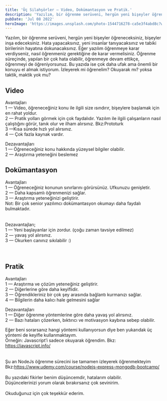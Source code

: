 ```yaml
---
title: 'Üç Silahşörler — Video, Dokümantasyon ve Pratik.'
description: 'Yazılım, bir öğrenme serüveni, hergün yeni bişeyler öğreneceksiniz, bişeyler inşa edeceksiniz. Hata yapacaksınız, yeni insanlar tanıyacaksınız ve tabiki birilerinin hayatına dokunacaksınız.'
pubDate: 'Jul 08 2022'
heroImage: 'https://images.unsplash.com/photo-1544716278-ca5e3f4abd8c?w=500&auto=format&fit=crop&q=60&ixlib=rb-4.0.3&ixid=M3wxMjA3fDB8MHxzZWFyY2h8OHx8Ym9va3xlbnwwfHwwfHx8MA%3D%3D'
---
```


Yazılım, bir öğrenme serüveni, hergün yeni bişeyler öğreneceksiniz, bişeyler inşa edeceksiniz. Hata yapacaksınız, yeni insanlar tanıyacaksınız ve tabiki birilerinin hayatına dokunacaksınız. Eğer yazılım öğrenmeye karar verdiyseniz, nasıl öğrenmeniz gerektiğine de karar vermelisiniz. Öğrenme süreçinde, yapılan bir çok hata olabilir, öğrenmeye devam ettikçe, öğrenmeyi de öğreniyorsunuz. Bu yazıda ise çok daha ufak ama önemli bir konuyu el almak istiyorum. İzleyerek mi öğrenelim? Okuyarak mı? yoksa taktik, maktik yok mu?


## Video


Avantajları<br />
1 — Video, öğreneceğiniz konu ile ilgili size ısındırır, bişeylere başlamak için en rahat yoldur.<br />
2 — Pratik yolları görmek için çok faydalıdır. Yazılım ile ilgili çalışanların nasıl çalıştığını görür, tanık olur ve ilham alırsınız. Bkz:Prototurk<br />
3 —Kısa sürede hızlı yol alırsınız.<br />
4 — Çok fazla kaynak vardır.<br />


Dezavantajları<br />
1 — Öğreneceğiniz konu hakkında yüzeysel bilgiler olabilir.<br />
2 — Araştırma yeteneğini beslemez<br />


## Dokümantasyon<br />

Avantajları<br />
1 — Öğreneceğiniz konunun sınırlarını görürsünüz. Ufkunuzu genişletir.<br />
2 — Daha kapsamlı öğrenmenizi sağlar.<br />
3 — Araştırma yeteneğinizi geliştirir.<br />
Not: Bir çok senior yazılımcı dokümantasyon okumayı daha faydalı bulmaktadır.<br />
<br />
<br />
Dezavantajları;<br />
1 — Yeni başlayanlar için zordur. (çoğu zaman tavsiye edilmez)<br />
2 — yavaş yol alırsınız.<br />
3 — Okurken canınız sıkılabilir :)<br />
<br />
<br />


## Pratik

Avantajları<br />
1 — Araştırma ve çözüm yeteneğiniz geliştirir.<br />
2 — Diğerlerine göre daha keyiflidir.<br />
3 — Öğrendikleriniz bir çok şey arasında bağlantı kurmanızı sağlar.<br />
4 — Bilgilerin daha kalıcı hale gelmesini sağlar<br />


Dezavantajları<br />
1 — Diğer öğrenme yöntemlerine göre daha yavaş yol alırsınız.<br />
2 — Bazı hataları çözerken, bıktırıcı ve motivasyon kaybına sebep olabilir.<br />


Eğer beni sorarsanız hangi yöntemi kullanıyorsun diye ben yukarıdak üç yöntemi de keyifle kullanmaktayım. <br />Örneğin: Javascript’i sadece okuyarak öğrendim. Bkz: https://javascript.info/<br />
<br />
<br />
Şu an NodeJs öğrenme sürecini ise tamamen izleyerek öğrenmekteyim Bkz:https://www.udemy.com/course/nodejs-express-mongodb-bootcamp/
<br />
<br />
Bu yazıdaki fikirler benim düşüncemdir, hatalarım olabilir.<br />
Düşüncelerinizi yorum olarak bırakırsanız çok sevinirim.
<br />
<br />
Okuduğunuz için çok teşekkür ederim.
